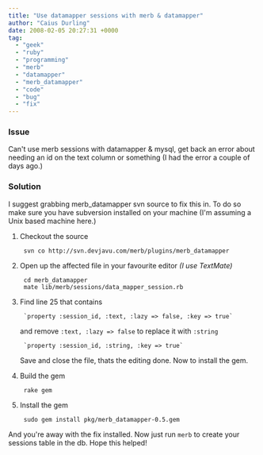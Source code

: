```yaml
---
title: "Use datamapper sessions with merb & datamapper"
author: "Caius Durling"
date: 2008-02-05 20:27:31 +0000
tag:
  - "geek"
  - "ruby"
  - "programming"
  - "merb"
  - "datamapper"
  - "merb_datamapper"
  - "code"
  - "bug"
  - "fix"
---
```


### Issue

Can't use merb sessions with datamapper & mysql, get back an error about needing an id on the text column or something (I had the error a couple of days ago.)

### Solution

I suggest grabbing merb_datamapper svn source to fix this in.  To do so make sure you have subversion installed on your machine (I'm assuming a Unix based machine here.)

1. Checkout the source 

        svn co http://svn.devjavu.com/merb/plugins/merb_datamapper

2. Open up the affected file in your favourite editor *(I use TextMate)*

        cd merb_datamapper
        mate lib/merb/sessions/data_mapper_session.rb

3. Find line 25 that contains

        `property :session_id, :text, :lazy => false, :key => true`

    and remove `:text, :lazy => false` to replace it with `:string`

        `property :session_id, :string, :key => true`

    Save and close the file, thats the editing done.  Now to install the gem.

4. Build the gem

        rake gem

5. Install the gem

        sudo gem install pkg/merb_datamapper-0.5.gem

And you're away with the fix installed.  Now just run `merb` to create your sessions table in the db.  Hope this helped!
